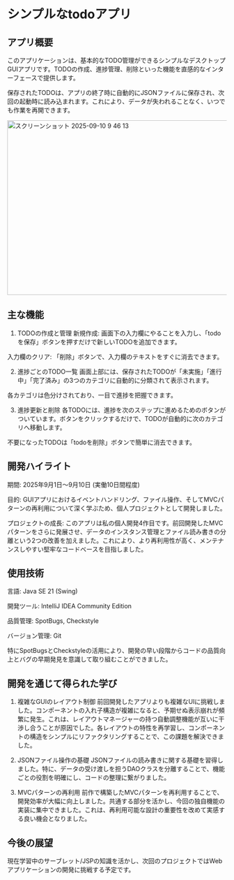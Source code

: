 # シンプルなtodoアプリ

## アプリ概要

このアプリケーションは、基本的なTODO管理ができるシンプルなデスクトップGUIアプリです。TODOの作成、進捗管理、削除といった機能を直感的なインターフェースで提供します。

保存されたTODOは、アプリの終了時に自動的にJSONファイルに保存され、次回の起動時に読み込まれます。これにより、データが失われることなく、いつでも作業を再開できます。

<img width="600" height="400" alt="スクリーンショット 2025-09-10 9 46 13" src="https://github.com/user-attachments/assets/33f46622-813d-43d4-a87b-1b8ab70dfe0f" />


## 主な機能

1. TODOの作成と管理
新規作成: 画面下の入力欄にやることを入力し、「todoを保存」ボタンを押すだけで新しいTODOを追加できます。

入力欄のクリア: 「削除」ボタンで、入力欄のテキストをすぐに消去できます。

2. 進捗ごとのTODO一覧
画面上部には、保存されたTODOが「未実施」「進行中」「完了済み」の3つのカテゴリに自動的に分類されて表示されます。

各カテゴリは色分けされており、一目で進捗を把握できます。

3. 進捗更新と削除
各TODOには、進捗を次のステップに進めるためのボタンがついています。ボタンをクリックするだけで、TODOが自動的に次のカテゴリへ移動します。

不要になったTODOは「todoを削除」ボタンで簡単に消去できます。

## 開発ハイライト

期間: 2025年9月1日〜9月10日 (実働10日間程度)

目的: GUIアプリにおけるイベントハンドリング、ファイル操作、そしてMVCパターンの再利用について深く学ぶため、個人プロジェクトとして開発しました。

プロジェクトの成長: このアプリは私の個人開発4作目です。前回開発したMVCパターンをさらに発展させ、データのインスタンス管理とファイル読み書きの分離という2つの改善を加えました。これにより、より再利用性が高く、メンテナンスしやすい堅牢なコードベースを目指しました。

## 使用技術

言語: Java SE 21 (Swing)

開発ツール: IntelliJ IDEA Community Edition

品質管理: SpotBugs, Checkstyle

バージョン管理: Git

特にSpotBugsとCheckstyleの活用により、開発の早い段階からコードの品質向上とバグの早期発見を意識して取り組むことができました。

## 開発を通じて得られた学び

1. 複雑なGUIのレイアウト制御
前回開発したアプリよりも複雑なUIに挑戦しました。コンポーネントの入れ子構造が複雑になると、予期せぬ表示崩れが頻繁に発生。これは、レイアウトマネージャーの持つ自動調整機能が互いに干渉し合うことが原因でした。各レイアウトの特性を再学習し、コンポーネントの構造をシンプルにリファクタリングすることで、この課題を解決できました。

1. JSONファイル操作の基礎
JSONファイルの読み書きに関する基礎を習得しました。特に、データの受け渡しを担うDAOクラスを分離することで、機能ごとの役割を明確にし、コードの整理に繋がりました。

1. MVCパターンの再利用
前作で構築したMVCパターンを再利用することで、開発効率が大幅に向上しました。共通する部分を活かし、今回の独自機能の実装に集中できました。これは、再利用可能な設計の重要性を改めて実感する良い機会となりました。

## 今後の展望

現在学習中のサーブレット/JSPの知識を活かし、次回のプロジェクトではWebアプリケーションの開発に挑戦する予定です。

